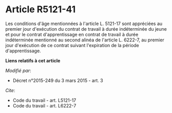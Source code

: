 # Article R5121-41

Les conditions d'âge mentionnées à l'article L. 5121-17 sont appréciées au premier jour d'exécution du contrat de travail à
durée indéterminée du jeune et pour le contrat d'apprentissage en contrat de travail à durée indéterminée mentionné au second
alinéa de l'article L. 6222-7, au premier jour d'exécution de ce contrat suivant l'expiration de la période d'apprentissage.

**Liens relatifs à cet article**

_Modifié par_:

  - Décret n°2015-249 du 3 mars 2015 - art. 3

_Cite_:

  - Code du travail - art. L5121-17
  - Code du travail - art. L6222-7
